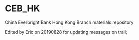 # CEB_HK
China Everbright Bank Hong Kong Branch materials repository

Edited by Eric on 20190828 for updating messages on trail;
